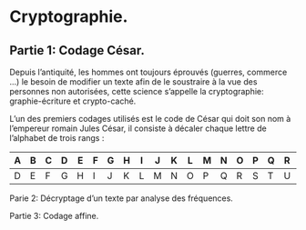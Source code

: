 Cryptographie.
=============

Partie 1: Codage César.
----------------------

Depuis l’antiquité, les hommes ont toujours éprouvés (guerres, commerce ...) le besoin de modifier un texte afin de le soustraire à la vue des personnes non autorisées, cette science s’appelle la cryptographie:  graphie-écriture et crypto-caché.

L’un des premiers codages utilisés est le code de César qui doit son nom à l’empereur romain Jules César, il consiste à décaler chaque lettre de l’alphabet de trois rangs :

|A|B|C|D|E|F|G|H|I|J|K|L|M|N|O|P|Q|R|S|T|U|V|W|X|Y|Z|
|---|---|---|---|---|---|---|---|---|---|---|---|---|---|---|---|---|---|---|---|---|---|---|---|---|---|
|D|E|F|G|H|I|J|K|L|M|N|O|P|Q|R|S|T|U|V|W|X|Y|Z|D|A|B|


Parie 2: Décryptage d’un texte par analyse des fréquences.


Partie 3: Codage affine.

